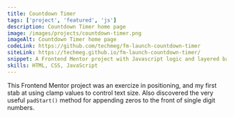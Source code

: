```yaml
---
title: Countdown Timer
tags: ['project', 'featured', 'js']
description: Countdown Timer home page
image: /images/projects/countdown-timer.png
imageAlt: Countdown Timer home page
codeLink: https://github.com/techmeg/fm-launch-countdown-timer
siteLink: https://techmeg.github.io/fm-launch-countdown-timer/
snippet: A Frontend Mentor project with Javascript logic and layered backgrounds.
skills: HTML, CSS, JavaScript
---
```

This Frontend Mentor project was an exercize in positioning, and my first stab at using clamp values to control text size. Also discovered the very useful `padStart()` method for appending zeros to the front of single digit numbers.